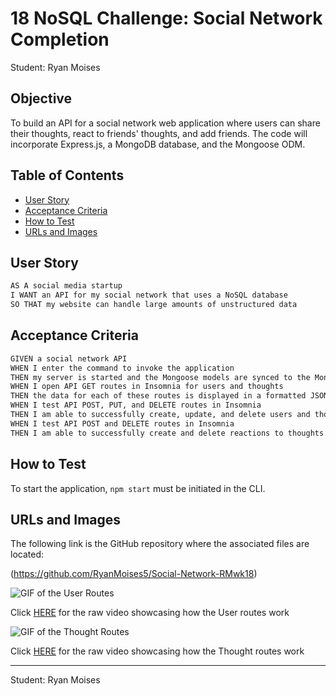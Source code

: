 # 18 NoSQL Challenge: Social Network Completion

Student: Ryan Moises

## Objective

To build an API for a social network web application where users can share their thoughts, react to friends' thoughts, and add friends. The code will incorporate Express.js, a MongoDB database, and the Mongoose ODM.

## Table of Contents
* [User Story](#user-story)
* [Acceptance Criteria](#acceptance-criteria)
* [How to Test](#how-to-test)
* [URLs and Images](#urls-and-images)

## User Story

```md
AS A social media startup
I WANT an API for my social network that uses a NoSQL database
SO THAT my website can handle large amounts of unstructured data
```

## Acceptance Criteria

```md
GIVEN a social network API
WHEN I enter the command to invoke the application
THEN my server is started and the Mongoose models are synced to the MongoDB database
WHEN I open API GET routes in Insomnia for users and thoughts
THEN the data for each of these routes is displayed in a formatted JSON
WHEN I test API POST, PUT, and DELETE routes in Insomnia
THEN I am able to successfully create, update, and delete users and thoughts in my database
WHEN I test API POST and DELETE routes in Insomnia
THEN I am able to successfully create and delete reactions to thoughts and add and remove friends to a user’s friend list
```

## How to Test

To start the application, ```npm start``` must be initiated in the CLI.

## URLs and Images 

The following link is the GitHub repository where the associated files are located:

(https://github.com/RyanMoises5/Social-Network-RMwk18)

![GIF of the User Routes](./assets/UserDemo.gif)

Click [HERE](./assets/UserDemo.webm) for the raw video showcasing how the User routes work

![GIF of the Thought Routes](./assets/ThoughtDemo.gif)

Click [HERE](./assets/ThoughtDemo.webm) for the raw video showcasing how the Thought routes work


---

Student: Ryan Moises